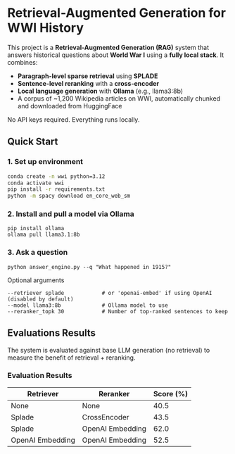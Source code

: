# Retrieval-Augmented Generation for WWI History

This project is a **Retrieval-Augmented Generation (RAG)** system that answers historical questions about **World War I** using a **fully local stack**. It combines:

- **Paragraph-level sparse retrieval** using **SPLADE**
- **Sentence-level reranking** with a **cross-encoder**
- **Local language generation** with **Ollama** (e.g., llama3:8b)
- A corpus of ~1,200 Wikipedia articles on WWI, automatically chunked and downloaded from HuggingFace

No API keys required. Everything runs locally.


## Quick Start

### 1. Set up environment

```bash
conda create -n wwi python=3.12
conda activate wwi
pip install -r requirements.txt
python -m spacy download en_core_web_sm
```

### 2. Install and pull a model via Ollama

```
pip install ollama
ollama pull llama3.1:8b

```

### 3. Ask a question
```
python answer_engine.py --q "What happened in 1915?"
```
Optional arguments

```
--retriever splade            # or 'openai-embed' if using OpenAI (disabled by default)
--model llama3:8b             # Ollama model to use
--reranker_topk 30            # Number of top-ranked sentences to keep

```

## Evaluations Results
The system is evaluated against base LLM generation (no retrieval) to measure the benefit of retrieval + reranking.


### Evaluation Results

| Retriever        | Reranker         | Score (%) |
|------------------|------------------|-----------|
| None             | None             | 40.5      |
| Splade           | CrossEncoder     | 43.5      |
| Splade           | OpenAI Embedding | 62.0      |
| OpenAI Embedding | OpenAI Embedding | 52.5      |
